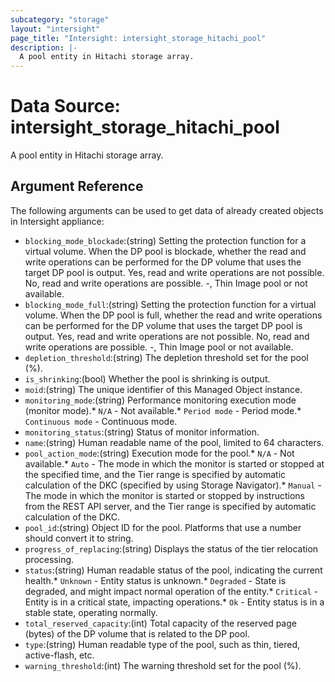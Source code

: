 ```yaml
---
subcategory: "storage"
layout: "intersight"
page_title: "Intersight: intersight_storage_hitachi_pool"
description: |-
  A pool entity in Hitachi storage array.
---
```


# Data Source: intersight_storage_hitachi_pool
A pool entity in Hitachi storage array.
## Argument Reference
The following arguments can be used to get data of already created objects in Intersight appliance:
* `blocking_mode_blockade`:(string) Setting the protection function for a virtual volume. When the DP pool is blockade, whether the read and write operations can be performed for the DP volume that uses the target DP pool is output. Yes, read and write operations are not possible. No, read and write operations are possible. -, Thin Image pool or not available. 
* `blocking_mode_full`:(string) Setting the protection function for a virtual volume. When the DP pool is full, whether the read and write operations can be performed for the DP volume that uses the target DP pool is output. Yes, read and write operations are not possible. No, read and write operations are possible. -, Thin Image pool or not available. 
* `depletion_threshold`:(string) The depletion threshold set for the pool (%). 
* `is_shrinking`:(bool) Whether the pool is shrinking is output. 
* `moid`:(string) The unique identifier of this Managed Object instance. 
* `monitoring_mode`:(string) Performance monitoring execution mode (monitor mode).* `N/A` - Not available.* `Period mode` - Period mode.* `Continuous mode` - Continuous mode. 
* `monitoring_status`:(string) Status of monitor information. 
* `name`:(string) Human readable name of the pool, limited to 64 characters. 
* `pool_action_mode`:(string) Execution mode for the pool.* `N/A` - Not available.* `Auto` - The mode in which the monitor is started or stopped at the specified time, and the Tier range is specified by automatic calculation of the DKC (specified by using Storage Navigator).* `Manual` - The mode in which the monitor is started or stopped by instructions from the REST API server, and the Tier range is specified by automatic calculation of the DKC. 
* `pool_id`:(string) Object ID for the pool. Platforms that use a number should convert it to string. 
* `progress_of_replacing`:(string) Displays the status of the tier relocation processing. 
* `status`:(string) Human readable status of the pool, indicating the current health.* `Unknown` - Entity status is unknown.* `Degraded` - State is degraded, and might impact normal operation of the entity.* `Critical` - Entity is in a critical state, impacting operations.* `Ok` - Entity status is in a stable state, operating normally. 
* `total_reserved_capacity`:(int) Total capacity of the reserved page (bytes) of the DP volume that is related to the DP pool. 
* `type`:(string) Human readable type of the pool, such as thin, tiered, active-flash, etc. 
* `warning_threshold`:(int) The warning threshold set for the pool (%). 
